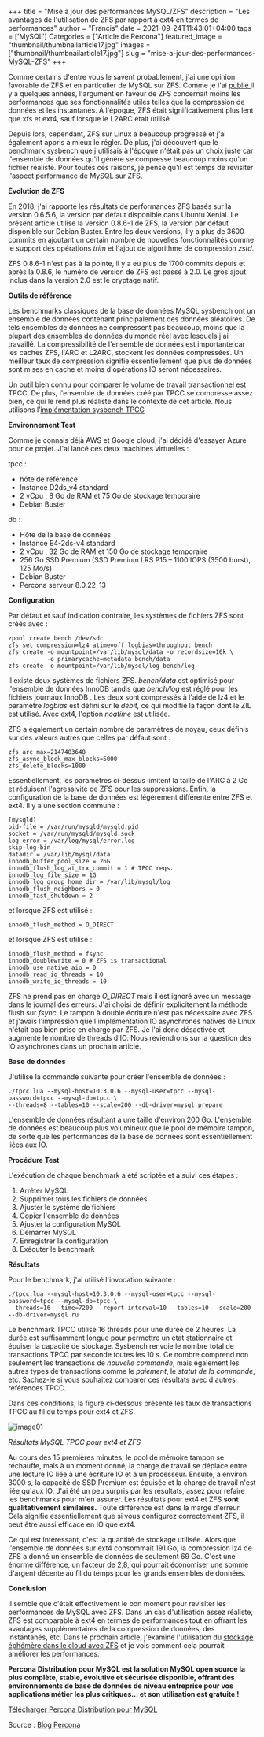 ﻿+++
title = "Mise à jour des performances MySQL/ZFS"
description = "Les avantages de l'utilisation de ZFS par rapport à ext4 en termes de performances"
author = "Francis"
date = 2021-09-24T11:43:01+04:00
tags = ['MySQL']
Categories = ["Article de Percona"]
featured_image = "thumbnail/thumbnailarticle17.jpg"
images = ["thumbnail/thumbnailarticle17.jpg"]
slug = "mise-a-jour-des-performances-MySQL-ZFS"
+++

Comme certains d'entre vous le savent probablement, j'ai une opinion favorable de ZFS et en particulier de MySQL sur ZFS. Comme je l'ai [publié ](https://www.percona.com/blog/2018/05/15/about-zfs-performance/) il y a quelques années, l'argument en faveur de ZFS concernait moins les performances que ses fonctionnalités utiles telles que la compression de données et les instantanés. À l'époque, ZFS était significativement plus lent que xfs et ext4, sauf lorsque le L2ARC était utilisé.

Depuis lors, cependant, ZFS sur Linux a beaucoup progressé et j'ai également appris à mieux le régler. De plus, j'ai découvert que le benchmark sysbench que j'utilisais à l'époque n'était pas un choix juste car l'ensemble de données qu'il génère se compresse beaucoup moins qu'un fichier réaliste. Pour toutes ces raisons, je pense qu'il est temps de revisiter l'aspect performance de MySQL sur ZFS.

**Évolution de ZFS**

En 2018, j'ai rapporté les résultats de performances ZFS basés sur la version 0.6.5.6, la version par défaut disponible dans Ubuntu Xenial. Le présent article utilise la version 0.8.6-1 de ZFS, la version par défaut disponible sur Debian Buster. Entre les deux versions, il y a plus de 3600 commits en ajoutant un certain nombre de nouvelles fonctionnalités comme le support des opérations *trim* et l'ajout de algorithme de compression *zstd*.

ZFS 0.8.6-1 n'est pas à la pointe, il y a eu plus de 1700 commits depuis et après la 0.8.6, le numéro de version de ZFS est passé à 2.0. Le gros ajout inclus dans la version 2.0 est le cryptage natif.

**Outils de référence**

Les benchmarks classiques de la base de données MySQL sysbench ont un ensemble de données contenant principalement des données aléatoires. De tels ensembles de données ne compressent pas beaucoup, moins que la plupart des ensembles de données du monde réel avec lesquels j'ai travaillé. La compressibilité de l'ensemble de données est importante car les caches ZFS, l'ARC et L2ARC, stockent les données compressées. Un meilleur taux de compression signifie essentiellement que plus de données sont mises en cache et moins d'opérations IO seront nécessaires. 

Un outil bien connu pour comparer le volume de travail transactionnel est TPCC. De plus, l'ensemble de données créé par TPCC se compresse assez bien, ce qui le rend plus réaliste dans le contexte de cet article. Nous utilisons l’[implémentation sysbench TPCC](https://github.com/Percona-Lab/sysbench-tpcc)

**Environnement Test**

Comme je connais déjà AWS et Google cloud, j'ai décidé d'essayer Azure pour ce projet. J'ai lancé ces deux machines virtuelles : 

tpcc :

- hôte de référence
- Instance D2ds\_v4 standard
- 2 vCpu , 8 Go de RAM et 75 Go de stockage temporaire
- Debian Buster

db :

- Hôte de la base de données
- Instance E4-2ds-v4 standard
- 2 vCpu , 32 Go de RAM et 150 Go de stockage temporaire
- 256 Go SSD Premium (SSD Premium LRS P15 – 1100 IOPS (3500 burst), 125 Mo/s)
- Debian Buster
- Percona serveur 8.0.22-13

**Configuration**

Par défaut et sauf indication contraire, les systèmes de fichiers ZFS sont créés avec :
```
zpool create bench /dev/sdc
zfs set compression=lz4 atime=off logbias=throughput bench
zfs create -o mountpoint=/var/lib/mysql/data -o recordsize=16k \
           -o primarycache=metadata bench/data
zfs create -o mountpoint=/var/lib/mysql/log bench/log
```

Il existe deux systèmes de fichiers ZFS. *bench/data* est optimisé pour l'ensemble de données InnoDB tandis que *bench/log* est réglé pour les fichiers journaux InnoDB . Les deux sont compressés à l'aide de lz4 et le paramètre *logbias* est défini sur le *débit,* ce qui modifie la façon dont le ZIL est utilisé. Avec ext4, l'option *noatime* est utilisée.

ZFS a également un certain nombre de paramètres de noyau, ceux définis sur des valeurs autres que celles par défaut sont :
```
zfs_arc_max=2147483648
zfs_async_block_max_blocks=5000
zfs_delete_blocks=1000
```
Essentiellement, les paramètres ci-dessus limitent la taille de l'ARC à 2 Go et réduisent l'agressivité de ZFS pour les suppressions. Enfin, la configuration de la base de données est légèrement différente entre ZFS et ext4. Il y a une section commune :

```
[mysqld]
pid-file = /var/run/mysqld/mysqld.pid
socket = /var/run/mysqld/mysqld.sock
log-error = /var/log/mysql/error.log
skip-log-bin
datadir = /var/lib/mysql/data
innodb_buffer_pool_size = 26G
innodb_flush_log_at_trx_commit = 1 # TPCC reqs.
innodb_log_file_size = 1G
innodb_log_group_home_dir = /var/lib/mysql/log
innodb_flush_neighbors = 0
innodb_fast_shutdown = 2
```

et lorsque ZFS est utilisé :

```
innodb_flush_method = O_DIRECT
```

et lorsque ZFS est utilisé :
```
innodb_flush_method = fsync
innodb_doublewrite = 0 # ZFS is transactional
innodb_use_native_aio = 0
innodb_read_io_threads = 10
innodb_write_io_threads = 10
```
ZFS ne prend pas en charge *O\_DIRECT* mais il est ignoré avec un message dans le journal des erreurs. J'ai choisi de définir explicitement la méthode flush sur *fsync*. Le tampon à double écriture n'est pas nécessaire avec ZFS et j'avais l'impression que l'implémentation IO asynchrones natives de Linux n'était pas bien prise en charge par ZFS. Je l'ai donc désactivée et augmenté le nombre de threads d'IO. Nous reviendrons sur la question des IO asynchrones dans un prochain article.

**Base de données**

J'utilise la commande suivante pour créer l'ensemble de données :

```
./tpcc.lua --mysql-host=10.3.0.6 --mysql-user=tpcc --mysql-password=tpcc --mysql-db=tpcc \
--threads=8 --tables=10 --scale=200 --db-driver=mysql prepare
```

L'ensemble de données résultant a une taille d'environ 200 Go. L'ensemble de données est beaucoup plus volumineux que le pool de mémoire tampon, de sorte que les performances de la base de données sont essentiellement liées aux IO.

**Procédure Test**

L'exécution de chaque benchmark a été scriptée et a suivi ces étapes :

1. Arrêter MySQL
1. Supprimer tous les fichiers de données
1. Ajuster le système de fichiers
1. Copier l'ensemble de données
1. Ajuster la configuration MySQL
1. Démarrer MySQL
1. Enregistrer la configuration
1. Exécuter le benchmark

**Résultats**

Pour le benchmark, j'ai utilisé l'invocation suivante :
```
./tpcc.lua --mysql-host=10.3.0.6 --mysql-user=tpcc --mysql-password=tpcc --mysql-db=tpcc \
--threads=16 --time=7200 --report-interval=10 --tables=10 --scale=200 --db-driver=mysql ru
```
Le benchmark TPCC utilise 16 threads pour une durée de 2 heures. La durée est suffisamment longue pour permettre un état stationnaire et épuiser la capacité de stockage. Sysbench renvoie le nombre total de transactions TPCC par seconde toutes les 10 s. Ce nombre comprend non seulement les transactions de *nouvelle commande*, mais également les autres types de transactions comme le *paiement*, le *statut de la commande*, etc. Sachez-le si vous souhaitez comparer ces résultats avec d'autres références TPCC.

Dans ces conditions, la figure ci-dessous présente les taux de transactions TPCC au fil du temps pour ext4 et ZFS.

![image01](/posts/article17/img01.png)

*Résultats MySQL TPCC pour ext4 et ZFS*

Au cours des 15 premières minutes, le pool de mémoire tampon se réchauffe, mais à un moment donné, la charge de travail se déplace entre une lecture IO liée à une écriture IO et à un processeur. Ensuite, à environ 3000 s, la capacité de SSD Premium est épuisée et la charge de travail n'est liée qu'aux IO. J'ai été un peu surpris par les résultats, assez pour refaire les benchmarks pour m'en assurer. Les résultats pour ext4 et ZFS **sont qualitativement similaires.** Toute différence est dans la marge d'erreur. Cela signifie essentiellement que si vous configurez correctement ZFS, il peut être aussi efficace en IO que ext4.

Ce qui est intéressant, c'est la quantité de stockage utilisée. Alors que l'ensemble de données sur ext4 consommait 191 Go, la compression lz4 de ZFS a donné un ensemble de données de seulement 69 Go. C'est une énorme différence, un facteur de 2,8, qui pourrait économiser une somme d'argent décente au fil du temps pour les grands ensembles de données.

**Conclusion**

Il semble que c'était effectivement le bon moment pour revisiter les performances de MySQL avec ZFS. Dans un cas d'utilisation assez réaliste, ZFS est comparable à ext4 en termes de performances tout en offrant les avantages supplémentaires de la compression de données, des instantanés, etc. Dans le prochain article, j'examine l'utilisation du [stockage éphémère dans le cloud avec ZFS](https://www.percona.com/blog/mysql-zfs-in-the-cloud-leveraging-ephemeral-storage/) et je vois comment cela pourrait améliorer les performances.  

**Percona Distribution pour MySQL est la solution MySQL open source la plus complète, stable, évolutive et sécurisée disponible, offrant des environnements de base de données de niveau entreprise pour vos applications métier les plus critiques… et son utilisation est gratuite !**

[Télécharger Percona Distribution pour MySQL](https://www.percona.com/software/mysql-database)

Source : [Blog Percona](https://www.percona.com/blog/mysql-zfs-performance-update/) 
